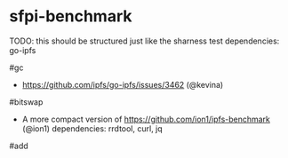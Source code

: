 # sfpi-benchmark

TODO: this should be structured just like the sharness test
dependencies: go-ipfs

#gc
- https://github.com/ipfs/go-ipfs/issues/3462 (@kevina)

#bitswap
- A more compact version of https://github.com/ion1/ipfs-benchmark (@ion1)
  dependencies: rrdtool, curl, jq

#add
